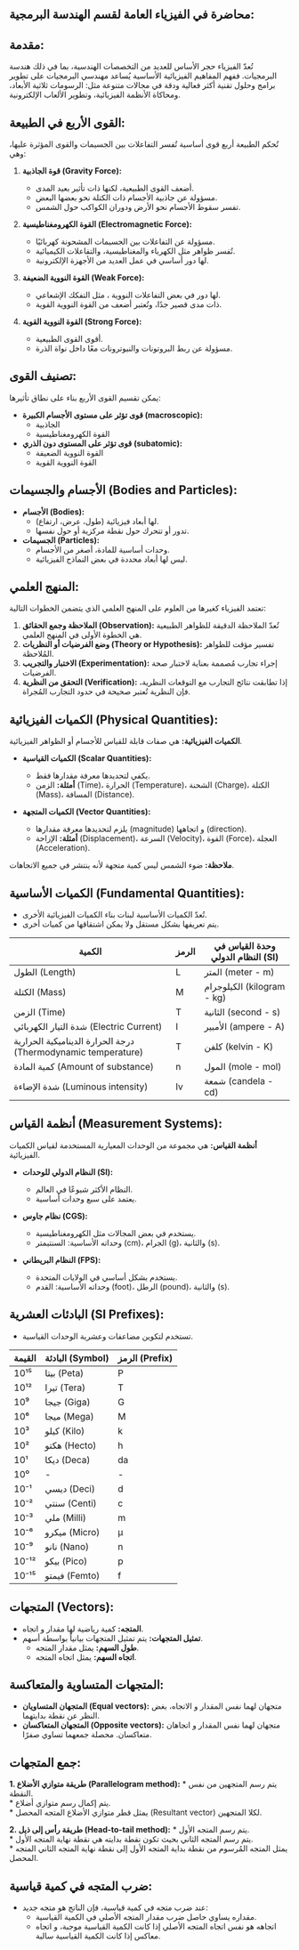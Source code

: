 ##  محاضرة في الفيزياء العامة لقسم الهندسة البرمجية:


## مقدمة:

تُعدّ الفيزياء حجر الأساس للعديد من التخصصات الهندسية، بما في ذلك هندسة البرمجيات.  ففهم المفاهيم الفيزيائية الأساسية يُساعد مهندسي البرمجيات على تطوير برامج  وحلول تقنية  أكثر فعالية ودقة في مجالات متنوعة مثل:  الرسومات ثلاثية الأبعاد،  ومحاكاة الأنظمة الفيزيائية،  وتطوير الألعاب الإلكترونية.


##  القوى الأربع في الطبيعة: 

تُحكم  الطبيعة  أربع قوى أساسية  تُفسر  التفاعلات بين الجسيمات والقوى المؤثرة عليها، وهي: 


1. **قوة الجاذبية (Gravity Force):**  
   *  أضعف القوى  الطبيعية، لكنها ذات تأثير بعيد المدى. 
   *  مسؤولة عن  جاذبية الأجسام  ذات الكتلة  نحو بعضها البعض.
   *  تفسر سقوط الأجسام نحو الأرض ودوران الكواكب حول  الشمس.
 

2. **القوة الكهرومغناطيسية (Electromagnetic Force):**
   *  مسؤولة عن  التفاعلات بين الجسيمات المشحونة كهربائيًا. 
   *   تُفسر  ظواهر مثل الكهرباء والمغناطيسية،   والتفاعلات الكيميائية.
   *   لها دور  أساسي في  عمل  العديد من الأجهزة الإلكترونية.

3. **القوة النووية الضعيفة (Weak Force):**
   *  لها  دور في  بعض  التفاعلات النووية ، مثل  التفكك الإشعاعي. 
   *  ذات  مدى قصير جدًا،  وتُعتبر أضعف من القوة النووية القوية. 

4. **القوة النووية القوية (Strong Force):** 
   *  أقوى القوى  الطبيعية.
   *  مسؤولة عن  ربط  البروتونات والنيوترونات معًا داخل نواة الذرة.


## **تصنيف القوى:** 

يمكن تقسيم القوى الأربع بناء على  نطاق تأثيرها:

* **قوى تؤثر على مستوى الأجسام الكبيرة (macroscopic):** 
    *   الجاذبية  
    *   القوة الكهرومغناطيسية
* **قوى تؤثر على المستوى دون الذري (subatomic):**
    *  القوة النووية الضعيفة 
    *  القوة النووية القوية 


## الأجسام والجسيمات (Bodies and Particles):

 * **الأجسام (Bodies):**
   * لها أبعاد  فيزيائية  (طول، عرض، ارتفاع).
   *  تدور  أو تتحرك  حول  نقطة  مركزية  أو  حول نفسها.
 * **الجسيمات (Particles):**
   *  وحدات أساسية  للمادة،  أصغر  من  الأجسام. 
   *   ليس لها أبعاد محددة  في بعض  النماذج  الفيزيائية. 



 ##  المنهج العلمي: 
 
   تعتمد الفيزياء كغيرها من العلوم على  المنهج العلمي  الذي يتضمن  الخطوات التالية: 
   
   1. **الملاحظة وجمع الحقائق (Observation):**   تُعدّ الملاحظة الدقيقة  للظواهر الطبيعية  هي  الخطوة الأولى في  المنهج العلمي.  
   2. **وضع الفرضيات أو النظريات  (Theory or Hypothesis):**  تفسير  مؤقت  للظواهر  المُلاحظة. 
   3. **الاختبار والتجريب (Experimentation):**  إجراء  تجارب  مُصممة بعناية  لاختبار  صحة الفرضيات.
   4. **التحقق  من  النظرية  (Verification):**  إذا   تطابقت   نتائج  التجارب   مع   التوقعات النظرية،    فإن  النظرية  تُعتبر  صحيحة  في  حدود  التجارب  المُجراة. 



## الكميات الفيزيائية (Physical Quantities): 

 **الكميات الفيزيائية:** هي  صفات  قابلة للقياس  للأجسام  أو  الظواهر الفيزيائية.  
 
  * **الكميات القياسية (Scalar Quantities):**
      *  يكفي  لتحديدها  معرفة  مقدارها  فقط. 
      *  **أمثلة:**   الزمن (Time)،  الحرارة (Temperature)،  الشحنة (Charge)،  الكتلة (Mass)،  المسافة (Distance). 
 
  * **الكميات المتجهة (Vector Quantities):** 
       *  يلزم  لتحديدها معرفة  مقدارها (magnitude)   و اتجاهها (direction). 
       *   **أمثلة:** الإزاحة (Displacement)،  السرعة (Velocity)،  القوة (Force)،  العجلة (Acceleration). 

  **ملاحظة:**   ضوء الشمس   ليس   كمية   متجهة   لأنه    ينتشر    في     جميع    الاتجاهات. 



## الكميات الأساسية (Fundamental Quantities):

 *  تُعدّ  الكميات الأساسية  لبنات  بناء   الكميات الفيزيائية  الأخرى. 
 *   يتم تعريفها  بشكل  مستقل  ولا  يمكن  اشتقاقها من  كميات  أخرى.

| الكمية  |  الرمز |  وحدة القياس في النظام الدولي (SI) | 
|---|---|---|
|  الطول (Length) | L | المتر (meter - m) |
|  الكتلة (Mass) | M | الكيلوجرام (kilogram - kg) |
|  الزمن (Time) | T | الثانية (second - s) |
|  شدة التيار الكهربائي (Electric Current) | I | الأمبير (ampere - A) |
|  درجة الحرارة الديناميكية الحرارية (Thermodynamic temperature) | T | كلفن (kelvin - K) |
|  كمية المادة (Amount of substance) | n | المول (mole - mol) |
|  شدة الإضاءة (Luminous intensity) | Iv | شمعة (candela - cd) |


## أنظمة القياس (Measurement Systems):

 **أنظمة القياس:**  هي   مجموعة  من  الوحدات  المعيارية   المستخدمة لقياس   الكميات الفيزيائية.  

 * **النظام الدولي للوحدات (SI):** 
   *  النظام  الأكثر  شيوعًا   في العالم. 
   *  يعتمد  على  سبع وحدات أساسية. 
 
 * **نظام جاوس (CGS):** 
     *   يستخدم  في  بعض  المجالات  مثل   الكهرومغناطيسية.
     *  وحداته  الأساسية:  السنتيمتر (cm)،  الجرام (g)،  والثانية (s). 
 
 * **النظام البريطاني (FPS):** 
     *   يستخدم   بشكل  أساسي في  الولايات المتحدة. 
     *  وحداته الأساسية:   القدم (foot)،  الرطل (pound)،   والثانية (s). 


##  البادئات العشرية (SI Prefixes):

  *   تستخدم   لتكوين   مضاعفات   وعشرية   الوحدات  القياسية.  

|  القيمة | البادئة  (Symbol)|   الرمز  (Prefix) |
|---|---|---|
|  10¹⁵ | بيتا (Peta) | P |
|  10¹² | تيرا (Tera) | T |
|  10⁹  | جيجا (Giga) | G |
|  10⁶  | ميجا (Mega) | M |
|  10³  | كيلو (Kilo) | k |
|  10²  | هكتو (Hecto) | h |
|  10¹  | ديكا (Deca) | da |
|  10⁰  | - | - |
|  10⁻¹ | ديسي (Deci) | d |
|  10⁻² | سنتي (Centi) | c |
|  10⁻³ | ملي (Milli) | m |
|  10⁻⁶ | ميكرو (Micro) | µ |
|  10⁻⁹ | نانو (Nano) | n |
|  10⁻¹² | بيكو (Pico) | p |
|  10⁻¹⁵ | فيمتو (Femto) | f |


## المتجهات (Vectors): 

*  **المتجه:**   كمية  رياضية  لها   مقدار   و اتجاه.   
* **تمثيل المتجهات:**    يتم تمثيل المتجهات   بيانياً   بواسطة  أسهم.    
    *   **طول السهم:**   يمثل  مقدار المتجه.   
    *   **اتجاه السهم:**   يمثل   اتجاه المتجه. 

##  المتجهات المتساوية والمتعاكسة:
  
* **المتجهان المتساويان (Equal vectors):**    متجهان لهما  نفس المقدار   و الاتجاه،  بغض النظر عن  نقطة  بدايتهما.  
* **المتجهان المتعاكسان (Opposite vectors):**    متجهان لهما نفس المقدار   و  اتجاهان   متعاكسان.   محصلة  جمعهما تساوي صفرًا.  

## جمع المتجهات: 

 **1. طريقة   متوازي الأضلاع (Parallelogram method):**
    *  يتم   رسم   المتجهين   من   نفس   النقطة.  
    *   يتم   إكمال   رسم    متوازي أضلاع.    
    *   يمثل   قطر   متوازي الأضلاع   المتجه  المحصل (Resultant vector)   لكلا المتجهين.  

 **2.  طريقة   رأس   إلى   ذيل (Head-to-tail method):**
    *   يتم   رسم    المتجه   الأول.  
    *   يتم   رسم    المتجه  الثاني   بحيث   تكون   نقطة   بدايته   هي   نقطة   نهاية   المتجه  الأول.    
    *   يمثل   المتجه   المُرسوم   من   نقطة   بداية    المتجه  الأول    إلى    نقطة   نهاية    المتجه  الثاني   المتجه المحصل. 

##  ضرب المتجه في كمية قياسية: 

*   عند   ضرب    متجه   في   كمية   قياسية،    فإن   الناتج   هو    متجه   جديد:  
    *   مقداره   يساوي   حاصل    ضرب   مقدار    المتجه  الأصلي   في    الكمية   القياسية.  
    *    اتجاهه   هو    نفس   اتجاه    المتجه  الأصلي    إذا   كانت    الكمية    القياسية    موجبة،    و  اتجاه    معاكس   إذا   كانت    الكمية   القياسية    سالبة.
